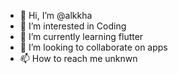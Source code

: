 - 👋 Hi, I’m @alkkha
- 👀 I’m interested in Coding
- 🌱 I’m currently learning flutter
- 💞️ I’m looking to collaborate on apps
- 📫 How to reach me unknwn

<!---
alkkha/alkkha is a ✨ special ✨ repository because its `README.md` (this file) appears on your GitHub profile.
You can click the Preview link to take a look at your changes.
--->
